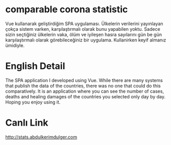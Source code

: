 # comparable corona statistic

Vue kullanarak geliştirdiğim SPA uygulaması. Ülkelerin verilerini yayınlayan çokça sistem varken, karşılaştırmalı olarak bunu yapabilen yoktu. Sadece sizin seçtiğiniz ülkelerin vaka, ölüm ve iyileşen hasra sayılarını gün be gün karşılaştırmalı olarak görebileceğiniz bir uygulama. Kullanirken keyif almanız ümidiyle. 


# English Detail

The SPA application I developed using Vue. While there are many systems that publish the data of the countries, there was no one that could do this comparatively. It is an application where you can see the number of cases, deaths and healing damages of the countries you selected only day by day. Hoping you enjoy using it.


# Canlı Link
http://stats.abdulkerimdulger.com
